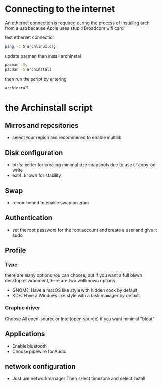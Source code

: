 # Connecting to the internet
An ethernet connection is required during the process of installing arch from a usb because Apple uses stupid Broadcom wifi card

test ethernet connection
``` bash
ping -c 5 archlinux.org
```
update pacman than install archinstall
``` bash
pacman -Sy
pacman -S archinstall
```
then run the script by entering
```bash
archinstall
```
# the Archinstall script
## Mirros and repositories
- select your region and recommened to enable multilib
## Disk configuration
- btrfs: better for creating minimal size snapshots due to use of copy-on-write
- ext4: known for stability
## Swap
- recommened to enable swap on zram
## Authentication
- set the root password for the root account and create a user and give it sudo
## Profile
### Type
there are many options you can choose, but if you want a full blown desktop environment,there are two wellknown options
- GNOME: Have a macOS like style with hidden dock by default
- KDE: Have a Windows like style with a task manager by default
### Graphic driver
Choose All open-source or Intel(open-source) if you want minimal "bloat"
## Applications
- Enable bluetooth
- Choose pipewire for Audio
## network configuration
- Just use networkmanager
Then select timezone and select Install
